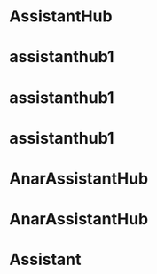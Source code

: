 # AssistantHub
# assistanthub1
# assistanthub1
# assistanthub1
# AnarAssistantHub
# AnarAssistantHub
# Assistant
